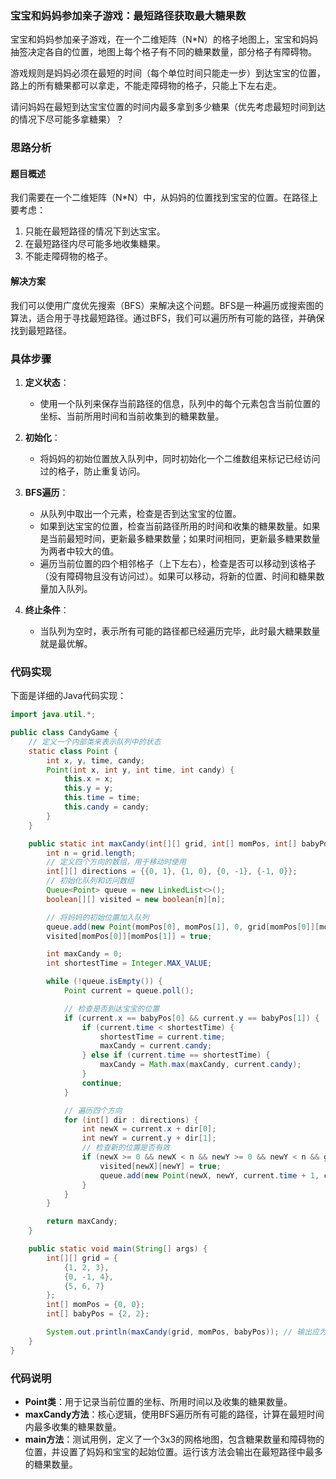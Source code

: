 ### 宝宝和妈妈参加亲子游戏：最短路径获取最大糖果数

宝宝和妈妈参加亲子游戏，在一个二维矩阵（N*N）的格子地图上，宝宝和妈妈抽签决定各自的位置，地图上每个格子有不同的糖果数量，部分格子有障碍物。

游戏规则是妈妈必须在最短的时间（每个单位时间只能走一步）到达宝宝的位置，路上的所有糖果都可以拿走，不能走障碍物的格子，只能上下左右走。

请问妈妈在最短到达宝宝位置的时间内最多拿到多少糖果（优先考虑最短时间到达的情况下尽可能多拿糖果）？

### 思路分析

#### 题目概述
我们需要在一个二维矩阵（N*N）中，从妈妈的位置找到宝宝的位置。在路径上要考虑：
1. 只能在最短路径的情况下到达宝宝。
2. 在最短路径内尽可能多地收集糖果。
3. 不能走障碍物的格子。

#### 解决方案
我们可以使用广度优先搜索（BFS）来解决这个问题。BFS是一种遍历或搜索图的算法，适合用于寻找最短路径。通过BFS，我们可以遍历所有可能的路径，并确保找到最短路径。

### 具体步骤

1. **定义状态**：
    - 使用一个队列来保存当前路径的信息，队列中的每个元素包含当前位置的坐标、当前所用时间和当前收集到的糖果数量。

2. **初始化**：
    - 将妈妈的初始位置放入队列中，同时初始化一个二维数组来标记已经访问过的格子，防止重复访问。

3. **BFS遍历**：
    - 从队列中取出一个元素，检查是否到达宝宝的位置。
    - 如果到达宝宝的位置，检查当前路径所用的时间和收集的糖果数量。如果是当前最短时间，更新最多糖果数量；如果时间相同，更新最多糖果数量为两者中较大的值。
    - 遍历当前位置的四个相邻格子（上下左右），检查是否可以移动到该格子（没有障碍物且没有访问过）。如果可以移动，将新的位置、时间和糖果数量加入队列。

4. **终止条件**：
    - 当队列为空时，表示所有可能的路径都已经遍历完毕，此时最大糖果数量就是最优解。

### 代码实现

下面是详细的Java代码实现：

```java
import java.util.*;

public class CandyGame {
    // 定义一个内部类来表示队列中的状态
    static class Point {
        int x, y, time, candy;
        Point(int x, int y, int time, int candy) {
            this.x = x;
            this.y = y;
            this.time = time;
            this.candy = candy;
        }
    }

    public static int maxCandy(int[][] grid, int[] momPos, int[] babyPos) {
        int n = grid.length;
        // 定义四个方向的数组，用于移动时使用
        int[][] directions = {{0, 1}, {1, 0}, {0, -1}, {-1, 0}};
        // 初始化队列和访问数组
        Queue<Point> queue = new LinkedList<>();
        boolean[][] visited = new boolean[n][n];

        // 将妈妈的初始位置加入队列
        queue.add(new Point(momPos[0], momPos[1], 0, grid[momPos[0]][momPos[1]]));
        visited[momPos[0]][momPos[1]] = true;

        int maxCandy = 0;
        int shortestTime = Integer.MAX_VALUE;

        while (!queue.isEmpty()) {
            Point current = queue.poll();

            // 检查是否到达宝宝的位置
            if (current.x == babyPos[0] && current.y == babyPos[1]) {
                if (current.time < shortestTime) {
                    shortestTime = current.time;
                    maxCandy = current.candy;
                } else if (current.time == shortestTime) {
                    maxCandy = Math.max(maxCandy, current.candy);
                }
                continue;
            }

            // 遍历四个方向
            for (int[] dir : directions) {
                int newX = current.x + dir[0];
                int newY = current.y + dir[1];
                // 检查新的位置是否有效
                if (newX >= 0 && newX < n && newY >= 0 && newY < n && grid[newX][newY] != -1 && !visited[newX][newY]) {
                    visited[newX][newY] = true;
                    queue.add(new Point(newX, newY, current.time + 1, current.candy + grid[newX][newY]));
                }
            }
        }

        return maxCandy;
    }

    public static void main(String[] args) {
        int[][] grid = {
            {1, 2, 3},
            {0, -1, 4},
            {5, 6, 7}
        };
        int[] momPos = {0, 0};
        int[] babyPos = {2, 2};

        System.out.println(maxCandy(grid, momPos, babyPos)); // 输出应为在最短路径中最多的糖果数量
    }
}
```

### 代码说明
- **Point类**：用于记录当前位置的坐标、所用时间以及收集的糖果数量。
- **maxCandy方法**：核心逻辑，使用BFS遍历所有可能的路径，计算在最短时间内最多收集的糖果数量。
- **main方法**：测试用例，定义了一个3x3的网格地图，包含糖果数量和障碍物的位置，并设置了妈妈和宝宝的起始位置。运行该方法会输出在最短路径中最多的糖果数量。